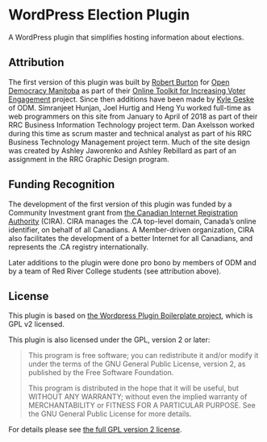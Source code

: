 # WordPress Election Plugin

A WordPress plugin that simplifies hosting information about elections.

## Attribution

The first version of this plugin was built by [Robert Burton](https://github.com/rmburton) for [Open Democracy Manitoba](http://opendemocracymanitoba.ca) as part of their [Online Toolkit for Increasing Voter Engagement](https://cira.ca/online-toolkit-increasing-voter-engagement-canada) project. Since then additions have been made by [Kyle Geske](https://github.com/stungeye) of ODM. Simranjeet Hunjan, Joel Hurtig and Heng Yu worked full-time as web programmers on this site from January to April of 2018 as part of their RRC Business Information Technology project term. Dan Axelsson worked during this time as scrum master and technical analyst as part of his RRC Business Technology Management project term. Much of the site design was created by Ashley Jaworenko and Ashley Rebillard as part of an assignment in the RRC Graphic Design program.

## Funding Recognition

The development of the first version of this plugin was funded by a Community Investment grant from [the Canadian Internet Registration Authority](https://cira.ca) (CIRA). CIRA manages the .CA top-level domain, Canada’s online identifier, on behalf of all Canadians. A Member-driven organization, CIRA also facilitates the development of a better Internet for all Canadians, and represents the .CA registry internationally.

Later additions to the plugin were done pro bono by members of ODM and by a team of Red River College students (see attribution above).

## License

This plugin is based on [the Wordpress Plugin Boilerplate project](https://github.com/DevinVinson/WordPress-Plugin-Boilerplate), which is GPL v2 licensed.

This plugin is also licensed under the GPL, version 2 or later:

> This program is free software; you can redistribute it and/or modify it under the terms of the GNU General Public License, version 2, as published by the Free Software Foundation.
>
> This program is distributed in the hope that it will be useful, but WITHOUT ANY WARRANTY; without even the implied warranty of MERCHANTABILITY or FITNESS FOR A PARTICULAR PURPOSE. See the GNU General Public License for more details.

For details please see [the full GPL version 2 license](https://www.gnu.org/licenses/old-licenses/gpl-2.0.en.html).

